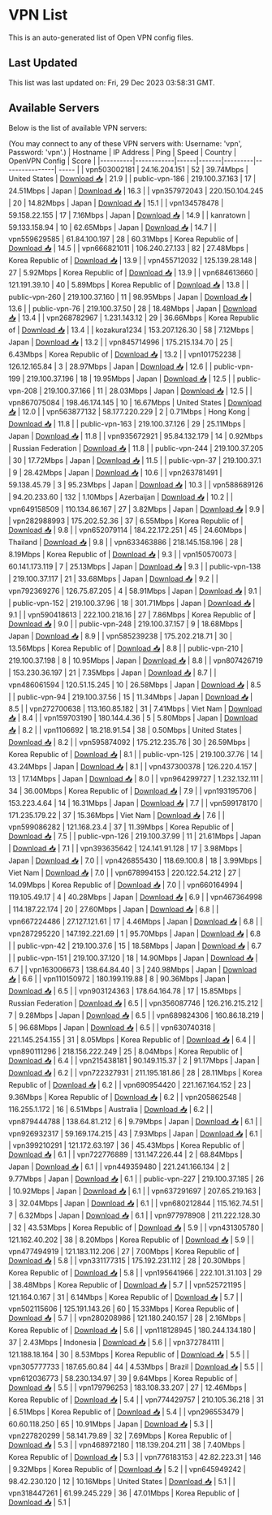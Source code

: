 # VPN List

This is an auto-generated list of Open VPN config files.

## Last Updated

This list was last updated on: Fri, 29 Dec 2023 03:58:31 GMT.

## Available Servers

Below is the list of available VPN servers:

(You may connect to any of these VPN servers with: Username: 'vpn', Password: 'vpn'.)
| Hostname | IP Address | Ping | Speed | Country | OpenVPN Config | Score |
|----------|------------|------|-------|---------|----------------| ----- |
| vpn503002181 | 24.16.204.151 | 52 | 39.74Mbps | United States | [Download 📥](./configs/server_0_US.ovpn) | 21.9 |
| public-vpn-186 | 219.100.37.163 | 17 | 24.51Mbps | Japan | [Download 📥](./configs/server_1_JP.ovpn) | 16.3 |
| vpn357972043 | 220.150.104.245 | 20 | 14.82Mbps | Japan | [Download 📥](./configs/server_2_JP.ovpn) | 15.1 |
| vpn134578478 | 59.158.22.155 | 17 | 7.16Mbps | Japan | [Download 📥](./configs/server_3_JP.ovpn) | 14.9 |
| kanratown | 59.133.158.94 | 10 | 62.65Mbps | Japan | [Download 📥](./configs/server_4_JP.ovpn) | 14.7 |
| vpn559629585 | 61.84.100.197 | 28 | 60.31Mbps | Korea Republic of | [Download 📥](./configs/server_5_KR.ovpn) | 14.5 |
| vpn666821011 | 106.240.27.133 | 82 | 27.48Mbps | Korea Republic of | [Download 📥](./configs/server_6_KR.ovpn) | 13.9 |
| vpn455712032 | 125.139.28.148 | 27 | 5.92Mbps | Korea Republic of | [Download 📥](./configs/server_7_KR.ovpn) | 13.9 |
| vpn684613660 | 121.191.39.10 | 40 | 5.89Mbps | Korea Republic of | [Download 📥](./configs/server_8_KR.ovpn) | 13.8 |
| public-vpn-260 | 219.100.37.160 | 11 | 98.95Mbps | Japan | [Download 📥](./configs/server_9_JP.ovpn) | 13.6 |
| public-vpn-76 | 219.100.37.50 | 28 | 18.48Mbps | Japan | [Download 📥](./configs/server_10_JP.ovpn) | 13.4 |
| vpn268782967 | 1.231.143.12 | 29 | 36.66Mbps | Korea Republic of | [Download 📥](./configs/server_11_KR.ovpn) | 13.4 |
| kozakura1234 | 153.207.126.30 | 58 | 7.12Mbps | Japan | [Download 📥](./configs/server_12_JP.ovpn) | 13.2 |
| vpn845714996 | 175.215.134.70 | 25 | 6.43Mbps | Korea Republic of | [Download 📥](./configs/server_13_KR.ovpn) | 13.2 |
| vpn101752238 | 126.12.165.84 | 3 | 28.97Mbps | Japan | [Download 📥](./configs/server_14_JP.ovpn) | 12.6 |
| public-vpn-199 | 219.100.37.196 | 18 | 19.95Mbps | Japan | [Download 📥](./configs/server_15_JP.ovpn) | 12.5 |
| public-vpn-208 | 219.100.37.166 | 11 | 28.03Mbps | Japan | [Download 📥](./configs/server_16_JP.ovpn) | 12.5 |
| vpn867075084 | 198.46.174.145 | 10 | 16.67Mbps | United States | [Download 📥](./configs/server_17_US.ovpn) | 12.0 |
| vpn563877132 | 58.177.220.229 | 2 | 0.71Mbps | Hong Kong | [Download 📥](./configs/server_18_HK.ovpn) | 11.8 |
| public-vpn-163 | 219.100.37.126 | 29 | 25.11Mbps | Japan | [Download 📥](./configs/server_19_JP.ovpn) | 11.8 |
| vpn935672921 | 95.84.132.179 | 14 | 0.92Mbps | Russian Federation | [Download 📥](./configs/server_20_RU.ovpn) | 11.8 |
| public-vpn-244 | 219.100.37.205 | 30 | 17.72Mbps | Japan | [Download 📥](./configs/server_21_JP.ovpn) | 11.5 |
| public-vpn-37 | 219.100.37.1 | 9 | 28.42Mbps | Japan | [Download 📥](./configs/server_22_JP.ovpn) | 10.6 |
| vpn263781491 | 59.138.45.79 | 3 | 95.23Mbps | Japan | [Download 📥](./configs/server_23_JP.ovpn) | 10.3 |
| vpn588689126 | 94.20.233.60 | 132 | 1.10Mbps | Azerbaijan | [Download 📥](./configs/server_24_AZ.ovpn) | 10.2 |
| vpn649158509 | 110.134.86.167 | 27 | 3.82Mbps | Japan | [Download 📥](./configs/server_25_JP.ovpn) | 9.9 |
| vpn282988993 | 175.202.52.36 | 37 | 6.55Mbps | Korea Republic of | [Download 📥](./configs/server_26_KR.ovpn) | 9.8 |
| vpn652079114 | 184.22.172.251 | 45 | 24.60Mbps | Thailand | [Download 📥](./configs/server_27_TH.ovpn) | 9.8 |
| vpn633463886 | 218.145.158.196 | 28 | 8.19Mbps | Korea Republic of | [Download 📥](./configs/server_28_KR.ovpn) | 9.3 |
| vpn150570073 | 60.141.173.119 | 7 | 25.13Mbps | Japan | [Download 📥](./configs/server_29_JP.ovpn) | 9.3 |
| public-vpn-138 | 219.100.37.117 | 21 | 33.68Mbps | Japan | [Download 📥](./configs/server_30_JP.ovpn) | 9.2 |
| vpn792369276 | 126.75.87.205 | 4 | 58.91Mbps | Japan | [Download 📥](./configs/server_31_JP.ovpn) | 9.1 |
| public-vpn-152 | 219.100.37.96 | 18 | 301.71Mbps | Japan | [Download 📥](./configs/server_32_JP.ovpn) | 9.1 |
| vpn590418613 | 222.100.218.16 | 27 | 7.86Mbps | Korea Republic of | [Download 📥](./configs/server_33_KR.ovpn) | 9.0 |
| public-vpn-248 | 219.100.37.157 | 9 | 18.68Mbps | Japan | [Download 📥](./configs/server_34_JP.ovpn) | 8.9 |
| vpn585239238 | 175.202.218.71 | 30 | 13.56Mbps | Korea Republic of | [Download 📥](./configs/server_35_KR.ovpn) | 8.8 |
| public-vpn-210 | 219.100.37.198 | 8 | 10.95Mbps | Japan | [Download 📥](./configs/server_36_JP.ovpn) | 8.8 |
| vpn807426719 | 153.230.36.197 | 21 | 7.35Mbps | Japan | [Download 📥](./configs/server_37_JP.ovpn) | 8.7 |
| vpn486061594 | 120.51.15.245 | 10 | 26.58Mbps | Japan | [Download 📥](./configs/server_38_JP.ovpn) | 8.5 |
| public-vpn-94 | 219.100.37.56 | 15 | 11.34Mbps | Japan | [Download 📥](./configs/server_39_JP.ovpn) | 8.5 |
| vpn272700638 | 113.160.85.182 | 31 | 7.41Mbps | Viet Nam | [Download 📥](./configs/server_40_VN.ovpn) | 8.4 |
| vpn159703190 | 180.144.4.36 | 5 | 5.80Mbps | Japan | [Download 📥](./configs/server_41_JP.ovpn) | 8.2 |
| vpn1106692 | 18.218.91.54 | 38 | 0.50Mbps | United States | [Download 📥](./configs/server_42_US.ovpn) | 8.2 |
| vpn595874092 | 175.212.235.76 | 30 | 26.59Mbps | Korea Republic of | [Download 📥](./configs/server_43_KR.ovpn) | 8.1 |
| public-vpn-125 | 219.100.37.76 | 14 | 43.24Mbps | Japan | [Download 📥](./configs/server_44_JP.ovpn) | 8.1 |
| vpn437300378 | 126.220.4.157 | 13 | 17.14Mbps | Japan | [Download 📥](./configs/server_45_JP.ovpn) | 8.0 |
| vpn964299727 | 1.232.132.111 | 34 | 36.00Mbps | Korea Republic of | [Download 📥](./configs/server_46_KR.ovpn) | 7.9 |
| vpn193195706 | 153.223.4.64 | 14 | 16.31Mbps | Japan | [Download 📥](./configs/server_47_JP.ovpn) | 7.7 |
| vpn599178170 | 171.235.179.22 | 37 | 15.36Mbps | Viet Nam | [Download 📥](./configs/server_48_VN.ovpn) | 7.6 |
| vpn599086282 | 121.168.23.4 | 37 | 11.39Mbps | Korea Republic of | [Download 📥](./configs/server_49_KR.ovpn) | 7.5 |
| public-vpn-126 | 219.100.37.99 | 11 | 21.61Mbps | Japan | [Download 📥](./configs/server_50_JP.ovpn) | 7.1 |
| vpn393635642 | 124.141.91.128 | 17 | 3.98Mbps | Japan | [Download 📥](./configs/server_51_JP.ovpn) | 7.0 |
| vpn426855430 | 118.69.100.8 | 18 | 3.99Mbps | Viet Nam | [Download 📥](./configs/server_52_VN.ovpn) | 7.0 |
| vpn678994153 | 220.122.54.212 | 27 | 14.09Mbps | Korea Republic of | [Download 📥](./configs/server_53_KR.ovpn) | 7.0 |
| vpn660164994 | 119.105.49.17 | 4 | 40.28Mbps | Japan | [Download 📥](./configs/server_54_JP.ovpn) | 6.9 |
| vpn467364998 | 114.187.22.174 | 20 | 27.60Mbps | Japan | [Download 📥](./configs/server_55_JP.ovpn) | 6.8 |
| vpn667224486 | 27.127.121.61 | 17 | 4.46Mbps | Japan | [Download 📥](./configs/server_56_JP.ovpn) | 6.8 |
| vpn287295220 | 147.192.221.69 | 1 | 95.70Mbps | Japan | [Download 📥](./configs/server_57_JP.ovpn) | 6.8 |
| public-vpn-42 | 219.100.37.6 | 15 | 18.58Mbps | Japan | [Download 📥](./configs/server_58_JP.ovpn) | 6.7 |
| public-vpn-151 | 219.100.37.120 | 18 | 14.90Mbps | Japan | [Download 📥](./configs/server_59_JP.ovpn) | 6.7 |
| vpn163006673 | 138.64.84.40 | 3 | 240.98Mbps | Japan | [Download 📥](./configs/server_60_JP.ovpn) | 6.6 |
| vpn110150972 | 180.199.119.88 | 8 | 90.36Mbps | Japan | [Download 📥](./configs/server_61_JP.ovpn) | 6.5 |
| vpn903124363 | 178.64.164.78 | 17 | 15.85Mbps | Russian Federation | [Download 📥](./configs/server_62_RU.ovpn) | 6.5 |
| vpn356087746 | 126.216.215.212 | 7 | 9.28Mbps | Japan | [Download 📥](./configs/server_63_JP.ovpn) | 6.5 |
| vpn689824306 | 160.86.18.219 | 5 | 96.68Mbps | Japan | [Download 📥](./configs/server_64_JP.ovpn) | 6.5 |
| vpn630740318 | 221.145.254.155 | 31 | 8.05Mbps | Korea Republic of | [Download 📥](./configs/server_65_KR.ovpn) | 6.4 |
| vpn890111296 | 218.156.222.249 | 25 | 8.04Mbps | Korea Republic of | [Download 📥](./configs/server_66_KR.ovpn) | 6.4 |
| vpn215438181 | 90.149.115.37 | 2 | 91.17Mbps | Japan | [Download 📥](./configs/server_67_JP.ovpn) | 6.2 |
| vpn722327931 | 211.195.181.86 | 28 | 28.11Mbps | Korea Republic of | [Download 📥](./configs/server_68_KR.ovpn) | 6.2 |
| vpn690954420 | 221.167.164.152 | 23 | 9.36Mbps | Korea Republic of | [Download 📥](./configs/server_69_KR.ovpn) | 6.2 |
| vpn205862548 | 116.255.1.172 | 16 | 6.51Mbps | Australia | [Download 📥](./configs/server_70_AU.ovpn) | 6.2 |
| vpn879444788 | 138.64.81.212 | 6 | 9.79Mbps | Japan | [Download 📥](./configs/server_71_JP.ovpn) | 6.1 |
| vpn926932317 | 59.169.174.215 | 43 | 7.93Mbps | Japan | [Download 📥](./configs/server_72_JP.ovpn) | 6.1 |
| vpn399210291 | 121.172.63.197 | 36 | 45.43Mbps | Korea Republic of | [Download 📥](./configs/server_73_KR.ovpn) | 6.1 |
| vpn722776889 | 131.147.226.44 | 2 | 68.84Mbps | Japan | [Download 📥](./configs/server_74_JP.ovpn) | 6.1 |
| vpn449359480 | 221.241.166.134 | 2 | 9.77Mbps | Japan | [Download 📥](./configs/server_75_JP.ovpn) | 6.1 |
| public-vpn-227 | 219.100.37.185 | 26 | 10.92Mbps | Japan | [Download 📥](./configs/server_76_JP.ovpn) | 6.1 |
| vpn637291697 | 207.65.219.163 | 3 | 32.04Mbps | Japan | [Download 📥](./configs/server_77_JP.ovpn) | 6.1 |
| vpn680212844 | 115.162.74.51 | 7 | 6.32Mbps | Japan | [Download 📥](./configs/server_78_JP.ovpn) | 6.1 |
| vpn977978908 | 211.222.128.30 | 32 | 43.53Mbps | Korea Republic of | [Download 📥](./configs/server_79_KR.ovpn) | 5.9 |
| vpn431305780 | 121.162.40.202 | 38 | 8.20Mbps | Korea Republic of | [Download 📥](./configs/server_80_KR.ovpn) | 5.9 |
| vpn477494919 | 121.183.112.206 | 27 | 7.00Mbps | Korea Republic of | [Download 📥](./configs/server_81_KR.ovpn) | 5.8 |
| vpn331177315 | 175.192.231.112 | 28 | 20.30Mbps | Korea Republic of | [Download 📥](./configs/server_82_KR.ovpn) | 5.8 |
| vpn195641966 | 222.101.31.103 | 29 | 38.48Mbps | Korea Republic of | [Download 📥](./configs/server_83_KR.ovpn) | 5.7 |
| vpn525721195 | 121.164.0.167 | 31 | 6.14Mbps | Korea Republic of | [Download 📥](./configs/server_84_KR.ovpn) | 5.7 |
| vpn502115606 | 125.191.143.26 | 60 | 15.33Mbps | Korea Republic of | [Download 📥](./configs/server_85_KR.ovpn) | 5.7 |
| vpn280208986 | 121.180.240.157 | 28 | 2.16Mbps | Korea Republic of | [Download 📥](./configs/server_86_KR.ovpn) | 5.6 |
| vpn118128945 | 180.244.134.180 | 37 | 2.43Mbps | Indonesia | [Download 📥](./configs/server_87_ID.ovpn) | 5.6 |
| vpn372784111 | 121.188.18.164 | 30 | 8.53Mbps | Korea Republic of | [Download 📥](./configs/server_88_KR.ovpn) | 5.5 |
| vpn305777733 | 187.65.60.84 | 44 | 4.53Mbps | Brazil | [Download 📥](./configs/server_89_BR.ovpn) | 5.5 |
| vpn612036773 | 58.230.134.97 | 39 | 9.64Mbps | Korea Republic of | [Download 📥](./configs/server_90_KR.ovpn) | 5.5 |
| vpn179796253 | 183.108.33.207 | 27 | 12.46Mbps | Korea Republic of | [Download 📥](./configs/server_91_KR.ovpn) | 5.4 |
| vpn774429757 | 210.105.36.218 | 31 | 6.51Mbps | Korea Republic of | [Download 📥](./configs/server_92_KR.ovpn) | 5.4 |
| vpn296553479 | 60.60.118.250 | 65 | 10.91Mbps | Japan | [Download 📥](./configs/server_93_JP.ovpn) | 5.3 |
| vpn227820299 | 58.141.79.89 | 32 | 7.69Mbps | Korea Republic of | [Download 📥](./configs/server_94_KR.ovpn) | 5.3 |
| vpn468972180 | 118.139.204.211 | 38 | 7.40Mbps | Korea Republic of | [Download 📥](./configs/server_95_KR.ovpn) | 5.3 |
| vpn776183153 | 42.82.223.31 | 146 | 9.32Mbps | Korea Republic of | [Download 📥](./configs/server_96_KR.ovpn) | 5.2 |
| vpn645949242 | 98.42.230.120 | 12 | 10.16Mbps | United States | [Download 📥](./configs/server_97_US.ovpn) | 5.1 |
| vpn318447261 | 61.99.245.229 | 36 | 47.01Mbps | Korea Republic of | [Download 📥](./configs/server_98_KR.ovpn) | 5.1 |

